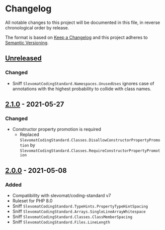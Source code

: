# Changelog

All notable changes to this project will be documented in this file, in reverse chronological order by release.

The format is based on [Keep a Changelog](http://keepachangelog.com/en/1.0.0/)
and this project adheres to [Semantic Versioning](http://semver.org/spec/v2.0.0.html).

## [Unreleased](https://github.com/orisai/coding-standard-php/compare/2.1.0...HEAD)

### Changed

- Sniff `SlevomatCodingStandard.Namespaces.UnusedUses` ignores case of annotations with the highest probability to
  collide with class names.

## [2.1.0](https://github.com/orisai/coding-standard-php/compare/2.0.0...2.1.0) - 2021-05-27

### Changed

- Constructor property promotion is required
	- Replaced `SlevomatCodingStandard.Classes.DisallowConstructorPropertyPromotion` by `SlevomatCodingStandard.Classes.RequireConstructorPropertyPromotion`

## [2.0.0](https://github.com/orisai/coding-standard-php/compare/1.2.0...2.0.0) - 2021-05-08

### Added

- Compatibility with slevomat/coding-standard v7
- Ruleset for PHP 8.0
- Sniff `SlevomatCodingStandard.TypeHints.PropertyTypeHintSpacing`
- Sniff `SlevomatCodingStandard.Arrays.SingleLineArrayWhitespace`
- Sniff `SlevomatCodingStandard.Classes.ClassMemberSpacing`
- Sniff `SlevomatCodingStandard.Files.LineLength`
